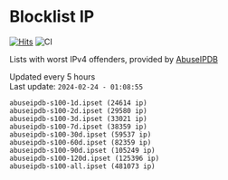 # Blocklist IP

[![Hits](https://hits.seeyoufarm.com/api/count/incr/badge.svg?url=https%3A%2F%2Fgithub.com%2Fborestad%2Fblocklist-ip%2F&count_bg=%2379C83D&title_bg=%23555555&icon=&icon_color=%23E7E7E7&title=hits&edge_flat=false)](https://hits.seeyoufarm.com)  ![CI](https://img.shields.io/github/workflow/status/borestad/blocklist-ip/CI?style=flat-square)

Lists with worst IPv4 offenders, provided by [AbuseIPDB](https://www.abuseipdb.com/)

<!-- FOOTER-PLACEHOLDER -->
Updated every 5 hours<br>
Last update: `2024-02-24 - 01:08:55`
```
abuseipdb-s100-1d.ipset (24614 ip)
abuseipdb-s100-2d.ipset (29580 ip)
abuseipdb-s100-3d.ipset (33021 ip)
abuseipdb-s100-7d.ipset (38359 ip)
abuseipdb-s100-30d.ipset (59537 ip)
abuseipdb-s100-60d.ipset (82359 ip)
abuseipdb-s100-90d.ipset (105249 ip)
abuseipdb-s100-120d.ipset (125396 ip)
abuseipdb-s100-all.ipset (481073 ip)
```
